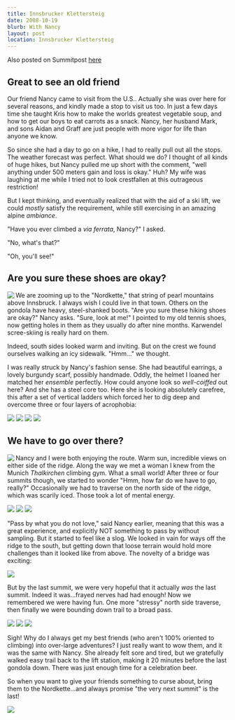 ```yaml
---
title: Innsbrucker Klettersteig
date: 2008-10-19
blurb: With Nancy
layout: post
location: Innsbrucker Klettersteig
---
```


Also posted on Summitpost [here](https://www.summitpost.org/innsbrucker-klettersteig/460677)

Great to see an old friend
---

Our friend Nancy came to visit from the U.S.. Actually she was over here for several reasons, and kindly made a stop to visit us too. In just a few days time she taught Kris how to make the worlds greatest vegetable soup, and how to get our boys to eat carrots as a snack. Nancy, her husband Mark, and sons Aidan and Graff are just people with more vigor for life than anyone we know. 

So since she had a day to go on a hike, I had to really pull out all the stops. The weather forecast was perfect. What should we do? I thought of all kinds of huge hikes, but Nancy pulled me up short with the comment, "well anything under 500 meters gain and loss is okay." Huh? My wife was laughing at me while I tried not to look crestfallen at this outrageous restriction!

But I kept thinking, and eventually realized that with the aid of a ski lift, we could <i>mostly</i> satisfy the requirement, while still exercising in an amazing alpine <i>ambiance</i>. 

"Have you ever climbed a <i>via ferrata</i>, Nancy?" I asked.

"No, what's that?"

"Oh, you'll see!"

Are you sure these shoes are okay?
---

<a href="https://www.flickr.com/photos/ripsawridge/2959588336/"><img align="left" src="https://farm4.static.flickr.com/3040/2959588336_3a9aba3268.jpg"></a>

We are zooming up to the "Nordkette," that string of pearl mountains above Innsbruck. I always wish I could live in that town. Others on the gondola have heavy, steel-shanked boots. "Are you sure these hiking shoes are okay?" Nancy asks. "Sure, look at me!" I pointed to my old tennis shoes, now getting holes in them as they usually do after nine months. Karwendel scree-skiing is really hard on them.

Indeed, south sides looked warm and inviting. But on the crest we found ourselves walking an icy sidewalk. "Hmm..." we thought.

I was really struck by Nancy's fashion sense. She had beautiful earrings, a lovely burgundy scarf, possibly handmade. Oddly, the helmet I loaned her matched her <i>ensemble</i> perfectly. How could anyone look so <i>well-coiffed</i> out here? And she has a steel core too. Here she is looking absolutely carefree, this after a set of vertical ladders which forced her to dig deep and overcome three or four layers of acrophobia:

<a href="https://www.flickr.com/photos/ripsawridge/2958750037/"><img src="https://farm4.static.flickr.com/3244/2958750037_57f463d6cc.jpg"></a>
<a href="https://www.flickr.com/photos/ripsawridge/2959592180/"><img src="https://farm4.static.flickr.com/3017/2959592180_045c8c9f1d.jpg"></a>
<a href="https://www.flickr.com/photos/ripsawridge/2958750763/"><img src="https://farm4.static.flickr.com/3243/2958750763_b470b3598a.jpg"></a>
<a href="https://www.flickr.com/photos/ripsawridge/2958749073/"><img src="https://farm4.static.flickr.com/3022/2958749073_cbe6f6e72e.jpg"></a>


We have to go over there?
---

<a href="https://www.flickr.com/photos/ripsawridge/2959598418/"><img align="left" src="https://farm4.static.flickr.com/3003/2959598418_e19c2681f8.jpg"></a>

Nancy and I were both enjoying the route. Warm sun, incredible views on either side of the ridge. Along the way we met a woman I knew from the Munich <i>Thalkirchen</i> climbing gym. What a small world! After three or four summits though, we started to wonder "Hmm, how far do we have to go, really?" Occasionally we had to traverse on the north side of the ridge, which was scarily iced. Those took a lot of mental energy.

<a href="https://www.flickr.com/photos/ripsawridge/2958760915/"><img src="https://farm4.static.flickr.com/3204/2958760915_3e84beb25f.jpg"></a>
<a href="https://www.flickr.com/photos/ripsawridge/2959601030/"><img src="https://farm4.static.flickr.com/3212/2959601030_10b654ddce.jpg"></a>
<a href="https://www.flickr.com/photos/ripsawridge/2958756571/"><img src="https://farm4.static.flickr.com/3149/2958756571_1a90190039.jpg"></a>

"Pass by what you do not love," said Nancy earlier, meaning that this was a great experience, and explicitly NOT something to pass by without sampling. But it started to feel like a slog. We looked in vain for ways off the ridge to the south, but getting down that loose terrain would hold more challenges than it looked like from above. The novelty of a bridge was exciting:

<a href="https://www.flickr.com/photos/ripsawridge/2959606670/"><img src="https://farm4.static.flickr.com/3214/2959606670_767bab51b6.jpg"></a>

But by the last summit, we were very hopeful that it actually <i>was</i> the last summit. Indeed it was...frayed nerves had had enough! Now we remembered we were having fun. One more "stressy" north side traverse, then finally we were bounding down trail to a broad pass.

<a href="https://www.flickr.com/photos/ripsawridge/2958768233/"><img src="https://farm4.static.flickr.com/3215/2958768233_1aecf6164f.jpg"></a>
<a href="https://www.flickr.com/photos/ripsawridge/2959613042/"><img src="https://farm4.static.flickr.com/3041/2959613042_3f2cc31b01.jpg"></a>
<a href="https://www.flickr.com/photos/ripsawridge/2958771433/"><img src="https://farm4.static.flickr.com/3034/2958771433_1eaae59a86.jpg"></a>

Sigh! Why do I always get my best friends (who aren't 100% oriented to climbing) into over-large adventures? I just really want to wow them, and it was the same with Nancy. She already felt sore and tired, but we gratefully walked easy trail back to the lift station, making it 20 minutes before the last gondola down. There was just enough time for a celebration beer.

So when you want to give your friends something to curse about, bring them to the Nordkette...and always promise "the very next summit" is the last!                    

<a href="https://www.flickr.com/photos/ripsawridge/2959616332/"><img src="https://farm4.static.flickr.com/3274/2959616332_87925079ea.jpg"></a>
                                                               

